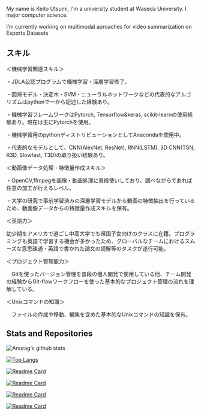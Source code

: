 My name is Keito Utsumi, I'm a university student at Waseda University. I major computer science.

I’m currently working on multimodal aproaches for video summarization on Esports Datasets

## スキル

＜機械学習関連スキル＞

 ・JDLA公認プログラムで機械学習・深層学習修了。
 
・回帰モデル・決定木・SVM・ニューラルネットワークなどの代表的なアルゴリズムはpythonで一から記述した経験あり。

・機械学習フレームワークはPytorch, Tensorflow&keras, scikit-learnの使用経験あり。現在は主にPytorchを使用。

・機械学習用のpythonディストリビューションとしてAnacondaを使用中。

・代表的なモデルとして、CNN(AlexNet, ResNet), RNN(LSTM), 3D CNN(TSN, R3D,  Slowfast, T3D)の取り扱い経験あり。
 
＜動画像データ処理・特徴量作成スキル＞

・OpenCV,ffmpegを画像・動画処理に普段使いしており、調べながらであれば任意の加工が行えるレベル。

・大学の研究で事前学習済みの深層学習モデルから動画の特徴抽出を行っているため、動画像データからの特徴量作成スキルを保有。
 
＜英語力＞

幼少期をアメリカで過ごし中高大学でも帰国子女向けのクラスに在籍。プログラミングも英語で学習する機会が多かったため、グローバルなチームにおけるスムーズな意思疎通・英語で書かれた論文の読解等のタスクが遂行可能。
 
＜プロジェクト管理能力＞

　Gitを使ったバージョン管理を普段の個人開発で使用している他、チーム開発の経験からGit-flowワークフローを使った基本的なプロジェクト管理の流れを理解している。
 
＜Unixコマンドの知識＞

　ファイルの作成や移動、編集を含めた基本的なUnixコマンドの知識を保有。


## Stats and Repositories

![Anurag's github stats](https://github-readme-stats.vercel.app/api?username=keitoutsumi&show_icons=true&theme=dracula)

[![Top Langs](https://github-readme-stats.vercel.app/api/top-langs/?username=keitoutsumi&hide=html&layout=compact&theme=dracula)](https://github.com/keitoutsumi/github-readme-stats)

[![Readme Card](https://github-readme-stats.vercel.app/api/pin/?username=keitoutsumi&repo=video_highlight_selector)](https://github.com/keitoutsumi/video_highlight_selector)

[![Readme Card](https://github-readme-stats.vercel.app/api/pin/?username=keitoutsumi&repo=valorant_VOD2minimap)](https://github.com/keitoutsumi/valorant_VOD2minimap)

[![Readme Card](https://github-readme-stats.vercel.app/api/pin/?username=keitoutsumi&repo=ML_Study)](https://github.com/keitoutsumi/ML_study)

[![Readme Card](https://github-readme-stats.vercel.app/api/pin/?username=keitoutsumi&repo=memo_app)](https://github.com/keitoutsumi/memo_app)
